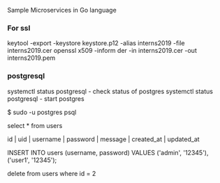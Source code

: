 Sample Microservices in Go language

### For ssl ####

keytool -export -keystore keystore.p12 -alias interns2019 -file interns2019.cer
openssl x509 -inform der -in interns2019.cer -out interns2019.pem

### postgresql ####
systemctl status postgresql - check status of postgres
systemctl status postgresql - start postgres

$ sudo -u postgres psql

select * from users

id | uid | username | password | message | created_at | updated_at 
 
INSERT INTO users (username, password) VALUES
  ('admin', '12345'),
  ('user1', '12345');

delete from users where id = 2